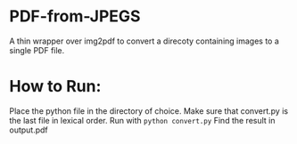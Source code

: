 # PDF-from-JPEGS

A thin wrapper over img2pdf to convert a direcoty containing images to a single PDF file.

# How to Run:
Place the python file in the directory of choice.
Make sure that convert.py is the last file in lexical order.
Run with `python convert.py`
Find the result in output.pdf 

